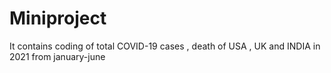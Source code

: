 # Miniproject
It contains coding of total COVID-19 cases , death of USA , UK and INDIA in 2021 from january-june
